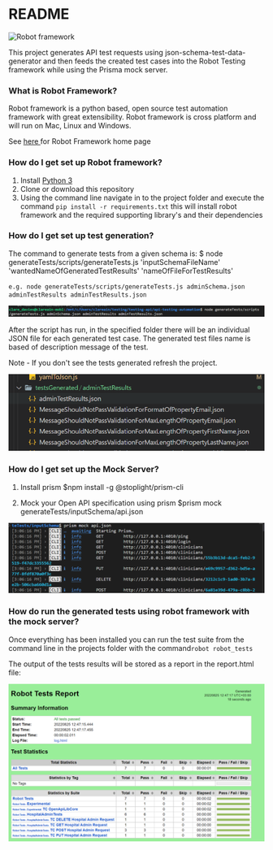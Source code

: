 # README #

![Robot framework](https://upload.wikimedia.org/wikipedia/commons/thumb/e/e4/Robot-framework-logo.png/250px-Robot-framework-logo.png)

This project generates API test requests using json-schema-test-data-generator and then feeds the created test cases into the Robot Testing framework while using the Prisma mock server.

### What is Robot Framework? ###

Robot framework is a python based, open source test automation framework with great extensibility. Robot framework is cross platform and will run on Mac, Linux and Windows. 

See [here ](https://robotframework.org/)for Robot Framework home page

### How do I get set up Robot framework? ###

1) Install [Python 3](https://python.org/)
2) Clone or download this repository
3) Using the command line navigate in to the project folder and execute the command ```pip install -r requirements.txt``` this will install robot framework and the required supporting library's and their dependencies

### How do I get set up test generation? ###

The command to generate tests from a given schema is:
    $ node generateTests/scripts/generateTests.js 'inputSchemaFileName' 'wantedNameOfGeneratedTestResults' 'nameOfFileForTestResults'

    e.g. node generateTests/scripts/generateTests.js adminSchema.json adminTestResults adminTestResults.json

![Screenshot](screenshots/generateTestsCommandLineArguments.png)

After the script has run, in the specified folder there will be an individual JSON file for each generated test case. The generated test files name is based of description message of the test.

Note - If you don't see the tests generated refresh the project.

![Screenshot](screenshots/ScreenshotGeneratedTestsFileNames.png) 

### How do I get set up the Mock Server? ###
1) Install prism
    $npm install -g @stoplight/prism-cli

2) Mock your Open API specification using prism
    $prism mock generateTests/inputSchema/api.json 

![Screenshot](screenshots/ScreenshotStartMockAPIPrism.png) 

### How do run the generated tests using robot framework with the mock server? ###
Once everything has been installed you can run the test suite from the command line in the projects folder with the command```robot robot_tests``` 

The output of the tests results will be stored as a report in the report.html file:

![Screenshot](screenshots/ScreenshotTestResultsReport.png) 
